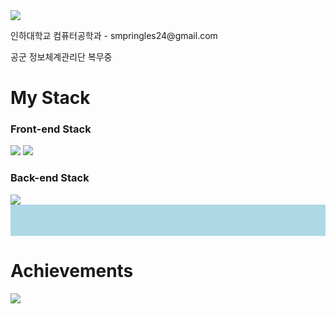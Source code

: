<img src="https://capsule-render.vercel.app/api?type=waving&color=timeGradient&height=220&section=header&text=SMpringles24&fontSize=80" />

<p>인하대학교 컴퓨터공학과 - smpringles24@gmail.com</p>
<p>공군 정보체계관리단 복무중</p>


<h1>My Stack</h1>
<h3>Front-end Stack</h3>
<div>
  <img src="https://img.shields.io/badge/Dart-0175C2?style=flat&logo=Dart&logoColor=white"/>
  <img src="https://img.shields.io/badge/Flutter-02569B?style=flat&logo=flutter&logoColor=white"/>
</div>

<h3>Back-end Stack</h3>
<div>
  <img src="https://img.shields.io/badge/NestJS-E0234E?style=flat&logo=NestJS&logoColor=white"/>
</div>
   
   
   
<div style="height: 50px; background-color: lightblue;"></div>
<h1>Achievements</h1>


<img src="https://github-readme-stats.vercel.app/api?username=smpringles24&show_icons=true">
